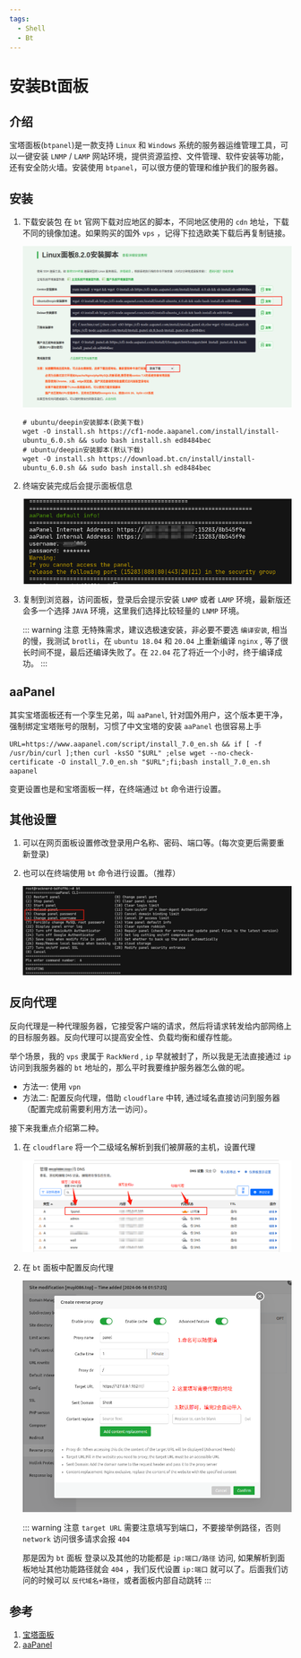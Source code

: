 ```yaml
---
tags:
  - Shell
  - Bt
---
```

# 安装Bt面板

## 介绍
宝塔面板(`btpanel`)是一款支持 `Linux` 和 `Windows` 系统的服务器运维管理工具，可以一键安装 `LNMP` / `LAMP` 网站环境，提供资源监控、文件管理、软件安装等功能，还有安全防火墙。安装使用 `btpanel`，可以很方便的管理和维护我们的服务器。

## 安装
1. 下载安装包
  在 `bt` 官网下载对应地区的脚本，不同地区使用的 `cdn` 地址，下载不同的镜像加速。如果购买的国外 `vps` ，记得下拉选欧美下载后再复制链接。

    ![bt_install](/Images/Shell/安装Bt面板/bt_install.jpg "bt_install")

    ```shell
    # ubuntu/deepin安装脚本(欧美下载)
    wget -O install.sh https://cf1-node.aapanel.com/install/install-ubuntu_6.0.sh && sudo bash install.sh ed8484bec
    # ubuntu/deepin安装脚本(默认下载)
    wget -O install.sh https://download.bt.cn/install/install-ubuntu_6.0.sh && sudo bash install.sh ed8484bec
    ```


1. 终端安装完成后会提示面板信息

    ![panel_info](/Images/Shell/安装Bt面板/panel_info.jpg "panel_info")

1. 复制到浏览器，访问面板，登录后会提示安装 `LNMP` 或者 `LAMP` 环境，最新版还会多一个选择 `JAVA` 环境，这里我们选择比较轻量的 `LNMP` 环境。

    ::: warning 注意
    无特殊需求，建议选极速安装，非必要不要选 `编译安装`, 相当的慢，我测试 `brotli`，在 `ubuntu 18.04` 和 `20.04` 上重新编译 `nginx` , 等了很长时间不提，最后还编译失败了。在 `22.04` 花了将近一个小时，终于编译成功。
    :::

## aaPanel
其实宝塔面板还有一个孪生兄弟，叫 `aaPanel`, 针对国外用户，这个版本更干净，强制绑定宝塔账号的限制，习惯了中文宝塔的安装 `aaPanel` 也很容易上手

```shell
URL=https://www.aapanel.com/script/install_7.0_en.sh && if [ -f /usr/bin/curl ];then curl -ksSO "$URL" ;else wget --no-check-certificate -O install_7.0_en.sh "$URL";fi;bash install_7.0_en.sh aapanel
```
变更设置也是和宝塔面板一样，在终端通过 `bt` 命令进行设置。

## 其他设置
1. 可以在网页面板设置修改登录用户名称、密码、端口等。(每次变更后需要重新登录)

1. 也可以在终端使用 `bt` 命令进行设置。（推荐）

    ![bt_change_pw](/Images/Shell/安装Bt面板/bt_change_pw.jpg "bt_change_pw")

## 反向代理
反向代理是一种代理服务器，它接受客户端的请求，然后将请求转发给内部网络上的目标服务器。反向代理可以提高安全性、负载均衡和缓存性能。

举个场景，我的 `vps` 隶属于 `RackNerd` , `ip` 早就被封了，所以我是无法直接通过 `ip` 访问到我服务器的 `bt` 地址的，那么平时我要维护服务器怎么做的呢。

* 方法一: 使用 `vpn`
* 方法二: 配置反向代理，借助 `cloudflare` 中转, 通过域名直接访问到服务器（配置完成前需要利用方法一访问）。

接下来我重点介绍第二种。

1. 在 `cloudflare` 将一个二级域名解析到我们被屏蔽的主机，设置代理

    ![cf_proxy](/Images/Shell/安装Bt面板/cf_proxy.jpg "cf_proxy")

1. 在 `bt` 面板中配置反向代理

    ![bt_proxy](/Images/Shell/安装Bt面板/bt_proxy.jpg "bt_proxy")

    ::: warning 注意
    `target URL` 需要注意填写到端口，不要接举例路径，否则 `network` 访问很多请求会报 `404`

    那是因为 `bt` 面板 登录以及其他的功能都是 `ip:端口/路径`  访问, 如果解析到面板地址其他功能路径就会 `404` ，我们反代设置 `ip:端口` 就可以了。后面我们访问的时候可以 `反代域名+路径`，或者面板内部自动跳转
    :::


## 参考
1. [宝塔面板](https://www.bt.cn/new/download.html)
1. [aaPanel](https://www.aapanel.com/new/download.html#install)